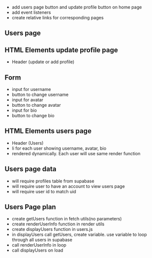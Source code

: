 - add users page button and update profile button on home page
- add event listeners
- create relative links for corresponding pages

## Users page

## HTML Elements update profile page
- Header (update or add profile)

## Form
- input for username
- button to change username
- input for avatar
- button to change avatar
- input for bio
- button to change bio

## HTML Elements users page
- Header (Users)
- li for each user showing username, avatar, bio
- rendered dynamically. Each user will use same render function

## Users page data
- will require profiles table from supabase
- will require user to have an account to view users page
- will require user id to match uid

## Users Page plan
- create getUsers function in fetch utils(no parameters)
- create renderUserInfo function in render utils
- create displayUsers function in users.js
- in displayUsers call getUsers, create variable. use variable to loop through all users in supabase
- call renderUserInfo in loop
- call displayUsers on load



